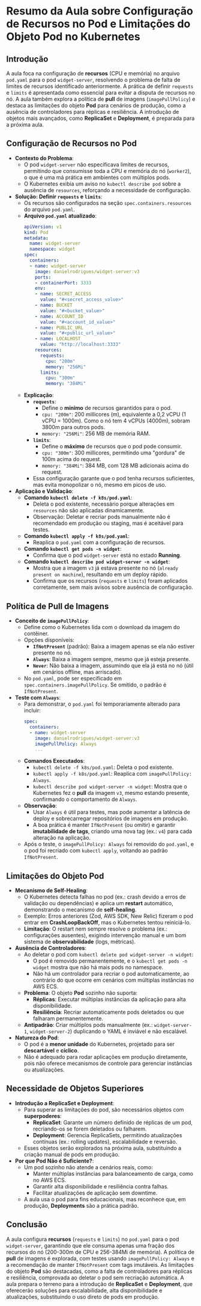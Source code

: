 # Resumo da Aula sobre Configuração de Recursos no Pod e Limitações do Objeto Pod no Kubernetes

## Introdução
A aula foca na configuração de **recursos** (CPU e memória) no arquivo `pod.yaml` para o pod `widget-server`, resolvendo o problema de falta de limites de recursos identificado anteriormente. A prática de definir `requests` e `limits` é apresentada como essencial para evitar a disputa de recursos no nó. A aula também explora a política de **pull** de imagens (`imagePullPolicy`) e destaca as limitações do objeto **Pod** para cenários de produção, como a ausência de controladores para réplicas e resiliência. A introdução de objetos mais avançados, como **ReplicaSet** e **Deployment**, é preparada para a próxima aula.

## Configuração de Recursos no Pod
- **Contexto do Problema**:
  - O pod `widget-server` não especificava limites de recursos, permitindo que consumisse toda a CPU e memória do nó (`worker2`), o que é uma má prática em ambientes com múltiplos pods.
  - O Kubernetes exibia um aviso no `kubectl describe pod` sobre a ausência de `resources`, reforçando a necessidade de configuração.
- **Solução: Definir `requests` e `limits`**:
  - Os recursos são configurados na seção `spec.containers.resources` do arquivo `pod.yaml`.
  - **Arquivo `pod.yaml` atualizado**:
    ```yaml
    apiVersion: v1
    kind: Pod
    metadata:
      name: widget-server
      namespace: widget
    spec:
      containers:
      - name: widget-server
        image: danielrodrigues/widget-server:v3
        ports:
        - containerPort: 3333
        env:
        - name: SECRET_ACCESS
          value: "#<secret_access_value>"
        - name: BUCKET
          value: "#<bucket_value>"
        - name: ACCOUNT_ID
          value: "#<account_id_value>"
        - name: PUBLIC_URL
          value: "#<public_url_value>"
        - name: LOCALHOST
          value: "http://localhost:3333"
        resources:
          requests:
            cpu: "200m"
            memory: "256Mi"
          limits:
            cpu: "300m"
            memory: "384Mi"
    ```
  - **Explicação**:
    - **`requests`**:
      - Define o **mínimo** de recursos garantidos para o pod.
      - `cpu: "200m"`: 200 millicores (m), equivalente a 0,2 vCPU (1 vCPU = 1000m). Como o nó tem 4 vCPUs (4000m), sobram 3800m para outros pods.
      - `memory: "256Mi"`: 256 MB de memória RAM.
    - **`limits`**:
      - Define o **máximo** de recursos que o pod pode consumir.
      - `cpu: "300m"`: 300 millicores, permitindo uma "gordura" de 100m acima do request.
      - `memory: "384Mi"`: 384 MB, com 128 MB adicionais acima do request.
    - Essa configuração garante que o pod tenha recursos suficientes, mas evita monopolizar o nó, mesmo em picos de uso.
- **Aplicação e Validação**:
  - **Comando `kubectl delete -f k8s/pod.yaml`**:
    - Deleta o pod existente, necessário porque alterações em `resources` não são aplicadas dinamicamente.
    - Observação: Deletar e recriar pods manualmente não é recomendado em produção ou staging, mas é aceitável para testes.
  - **Comando `kubectl apply -f k8s/pod.yaml`**:
    - Reaplica o `pod.yaml` com a configuração de recursos.
  - **Comando `kubectl get pods -n widget`**:
    - Confirma que o pod `widget-server` está no estado **Running**.
  - **Comando `kubectl describe pod widget-server -n widget`**:
    - Mostra que a imagem `v3` já estava presente no nó (`already present on machine`), resultando em um deploy rápido.
    - Confirma que os recursos (`requests` e `limits`) foram aplicados corretamente, sem mais avisos sobre ausência de configuração.

## Política de Pull de Imagens
- **Conceito de `imagePullPolicy`**:
  - Define como o Kubernetes lida com o download da imagem do contêiner.
  - Opções disponíveis:
    - **`IfNotPresent`** (padrão): Baixa a imagem apenas se ela não estiver presente no nó.
    - **`Always`**: Baixa a imagem sempre, mesmo que já esteja presente.
    - **`Never`**: Não baixa a imagem, assumindo que ela já está no nó (útil em cenários offline, mas arriscado).
  - No `pod.yaml`, pode ser especificado em `spec.containers.imagePullPolicy`. Se omitido, o padrão é `IfNotPresent`.
- **Teste com `Always`**:
  - Para demonstrar, o `pod.yaml` foi temporariamente alterado para incluir:
    ```yaml
    spec:
      containers:
      - name: widget-server
        image: danielrodrigues/widget-server:v3
        imagePullPolicy: Always
        ...
    ```
  - **Comandos Executados**:
    - `kubectl delete -f k8s/pod.yaml`: Deleta o pod existente.
    - `kubectl apply -f k8s/pod.yaml`: Reaplica com `imagePullPolicy: Always`.
    - `kubectl describe pod widget-server -n widget`: Mostra que o Kubernetes fez o **pull** da imagem `v3`, mesmo estando presente, confirmando o comportamento de `Always`.
  - **Observação**:
    - Usar `Always` é útil para testes, mas pode aumentar a latência de deploy e sobrecarregar repositórios de imagens em produção.
    - A boa prática é manter `IfNotPresent` (ou omitir) e garantir **imutabilidade de tags**, criando uma nova tag (ex.: `v4`) para cada alteração na aplicação.
  - Após o teste, o `imagePullPolicy: Always` foi removido do `pod.yaml`, e o pod foi recriado com `kubectl apply`, voltando ao padrão `IfNotPresent`.

## Limitações do Objeto Pod
- **Mecanismo de Self-Healing**:
  - O Kubernetes detecta falhas no pod (ex.: crash devido a erros de validação ou dependências) e aplica um **restart** automático, demonstrando o mecanismo de **self-healing**.
  - Exemplo: Erros anteriores (Zod, AWS SDK, New Relic) fizeram o pod entrar em **CrashLoopBackOff**, mas o Kubernetes tentou reiniciá-lo.
  - **Limitação**: O restart nem sempre resolve o problema (ex.: configurações ausentes), exigindo intervenção manual e um bom sistema de **observabilidade** (logs, métricas).
- **Ausência de Controladores**:
  - Ao deletar o pod com `kubectl delete pod widget-server -n widget`:
    - O pod é removido permanentemente, e o `kubectl get pods -n widget` mostra que não há mais pods no namespace.
    - Não há um controlador para recriar o pod automaticamente, ao contrário do que ocorre em cenários com múltiplas instâncias no AWS ECS.
  - **Problema**: O objeto **Pod** sozinho não suporta:
    - **Réplicas**: Executar múltiplas instâncias da aplicação para alta disponibilidade.
    - **Resiliência**: Recriar automaticamente pods deletados ou que falharam permanentemente.
  - **Antipadrão**: Criar múltiplos pods manualmente (ex.: `widget-server-1`, `widget-server-2`) duplicando o YAML é inviável e não escalável.
- **Natureza do Pod**:
  - O pod é a **menor unidade** do Kubernetes, projetado para ser **descartável** e **cíclico**.
  - Não é adequado para rodar aplicações em produção diretamente, pois não oferece mecanismos de controle para gerenciar instâncias ou atualizações.

## Necessidade de Objetos Superiores
- **Introdução a ReplicaSet e Deployment**:
  - Para superar as limitações do pod, são necessários objetos com **superpoderes**:
    - **ReplicaSet**: Garante um número definido de réplicas de um pod, recriando-os se forem deletados ou falharem.
    - **Deployment**: Gerencia ReplicaSets, permitindo atualizações contínuas (ex.: rolling updates), escalabilidade e reversão.
  - Esses objetos serão explorados na próxima aula, substituindo a criação manual de pods em produção.
- **Por que Pod Não é Suficiente?**:
  - Um pod sozinho não atende a cenários reais, como:
    - Manter múltiplas instâncias para balanceamento de carga, como no AWS ECS.
    - Garantir alta disponibilidade e resiliência contra falhas.
    - Facilitar atualizações de aplicação sem downtime.
  - A aula usa o pod para fins educacionais, mas reconhece que, em produção, **Deployments** são a prática padrão.

## Conclusão
A aula configura **recursos** (`requests` e `limits`) no `pod.yaml` para o pod `widget-server`, garantindo que ele consuma apenas uma fração dos recursos do nó (200-300m de CPU e 256-384Mi de memória). A política de **pull** de imagens é explorada, com testes usando `imagePullPolicy: Always` e a recomendação de manter `IfNotPresent` com tags imutáveis. As limitações do objeto **Pod** são destacadas, como a falta de controladores para réplicas e resiliência, comprovada ao deletar o pod sem recriação automática. A aula prepara o terreno para a introdução de **ReplicaSet** e **Deployment**, que oferecerão soluções para escalabilidade, alta disponibilidade e atualizações, substituindo o uso direto de pods em produção.